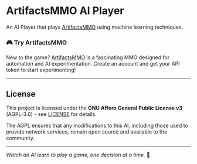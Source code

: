 # ArtifactsMMO AI Player

An AI Player that plays [ArtifactsMMO](https://artifactsmmo.com) using machine learning techniques.

### 🎮 **Try ArtifactsMMO**
New to the game? [ArtifactsMMO](https://artifactsmmo.com) is a fascinating MMO designed for automation and AI experimentation. Create an account and get your API token to start experimenting!

---

## License

This project is licensed under the **GNU Affero General Public License v3** (AGPL-3.0) - see [LICENSE](LICENSE) for details.

The AGPL ensures that any modifications to this AI, including those used to provide network services, remain open source and available to the community.

---

*Watch an AI learn to play a game, one decision at a time.* 🤖
